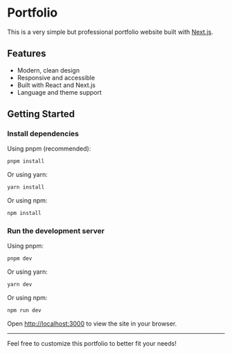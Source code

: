 # Portfolio

This is a very simple but professional portfolio website built with [Next.js](https://nextjs.org/).

## Features
- Modern, clean design
- Responsive and accessible
- Built with React and Next.js
- Language and theme support

## Getting Started

### Install dependencies

Using pnpm (recommended):
```sh
pnpm install
```

Or using yarn:
```sh
yarn install
```

Or using npm:
```sh
npm install
```

### Run the development server

Using pnpm:
```sh
pnpm dev
```

Or using yarn:
```sh
yarn dev
```

Or using npm:
```sh
npm run dev
```

Open [http://localhost:3000](http://localhost:3000) to view the site in your browser.

---

Feel free to customize this portfolio to better fit your needs!
